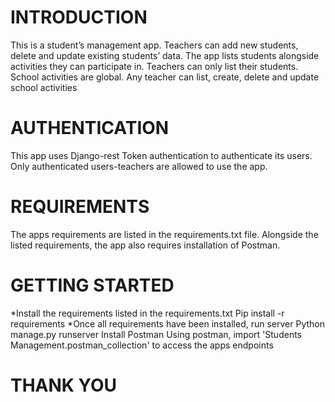 # INTRODUCTION
This is a student’s management app. Teachers can add new students, delete and update existing students’ data. The app lists students alongside activities they can participate in. Teachers can only list their students. School activities are global. Any teacher can list, create, delete and update school activities


# AUTHENTICATION
This app uses Django-rest Token authentication to authenticate its users. Only authenticated users-teachers are allowed to use the app.


# REQUIREMENTS
The apps requirements are listed in the requirements.txt file. Alongside the listed requirements, the app also requires installation of Postman. 


# GETTING STARTED
 *Install the requirements listed in the requirements.txt
	Pip install -r requirements
*Once all requirements have been installed, run server
	Python manage.py runserver
Install Postman
Using postman, import 'Students Management.postman_collection' to access the apps endpoints


# THANK YOU
